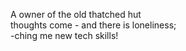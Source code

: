 A owner of the old thatched hut    
thoughts come - and there is loneliness;    
-ching me new tech skills!    


